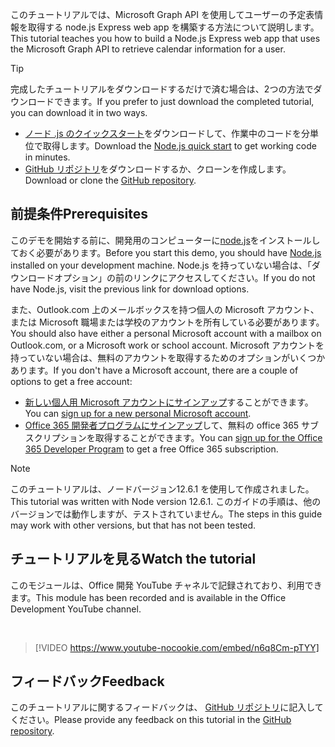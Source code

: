 <!-- markdownlint-disable MD002 MD041 -->

<span data-ttu-id="76b9a-101">このチュートリアルでは、Microsoft Graph API を使用してユーザーの予定表情報を取得する node.js Express web app を構築する方法について説明します。</span><span class="sxs-lookup"><span data-stu-id="76b9a-101">This tutorial teaches you how to build a Node.js Express web app that uses the Microsoft Graph API to retrieve calendar information for a user.</span></span>

> [!TIP]
> <span data-ttu-id="76b9a-102">完成したチュートリアルをダウンロードするだけで済む場合は、2つの方法でダウンロードできます。</span><span class="sxs-lookup"><span data-stu-id="76b9a-102">If you prefer to just download the completed tutorial, you can download it in two ways.</span></span>
>
> - <span data-ttu-id="76b9a-103">[ノード .js のクイックスタート](https://developer.microsoft.com/graph/quick-start?platform=option-node)をダウンロードして、作業中のコードを分単位で取得します。</span><span class="sxs-lookup"><span data-stu-id="76b9a-103">Download the [Node.js quick start](https://developer.microsoft.com/graph/quick-start?platform=option-node) to get working code in minutes.</span></span>
> - <span data-ttu-id="76b9a-104">[GitHub リポジトリ](https://github.com/microsoftgraph/msgraph-training-nodeexpressapp)をダウンロードするか、クローンを作成します。</span><span class="sxs-lookup"><span data-stu-id="76b9a-104">Download or clone the [GitHub repository](https://github.com/microsoftgraph/msgraph-training-nodeexpressapp).</span></span>

## <a name="prerequisites"></a><span data-ttu-id="76b9a-105">前提条件</span><span class="sxs-lookup"><span data-stu-id="76b9a-105">Prerequisites</span></span>

<span data-ttu-id="76b9a-106">このデモを開始する前に、開発用のコンピューターに[node.js](https://nodejs.org)をインストールしておく必要があります。</span><span class="sxs-lookup"><span data-stu-id="76b9a-106">Before you start this demo, you should have [Node.js](https://nodejs.org) installed on your development machine.</span></span> <span data-ttu-id="76b9a-107">Node.js を持っていない場合は、「ダウンロードオプション」の前のリンクにアクセスしてください。</span><span class="sxs-lookup"><span data-stu-id="76b9a-107">If you do not have Node.js, visit the previous link for download options.</span></span>

<span data-ttu-id="76b9a-108">また、Outlook.com 上のメールボックスを持つ個人の Microsoft アカウント、または Microsoft 職場または学校のアカウントを所有している必要があります。</span><span class="sxs-lookup"><span data-stu-id="76b9a-108">You should also have either a personal Microsoft account with a mailbox on Outlook.com, or a Microsoft work or school account.</span></span> <span data-ttu-id="76b9a-109">Microsoft アカウントを持っていない場合は、無料のアカウントを取得するためのオプションがいくつかあります。</span><span class="sxs-lookup"><span data-stu-id="76b9a-109">If you don't have a Microsoft account, there are a couple of options to get a free account:</span></span>

- <span data-ttu-id="76b9a-110">[新しい個人用 Microsoft アカウントにサインアップ](https://signup.live.com/signup?wa=wsignin1.0&rpsnv=12&ct=1454618383&rver=6.4.6456.0&wp=MBI_SSL_SHARED&wreply=https://mail.live.com/default.aspx&id=64855&cbcxt=mai&bk=1454618383&uiflavor=web&uaid=b213a65b4fdc484382b6622b3ecaa547&mkt=E-US&lc=1033&lic=1)することができます。</span><span class="sxs-lookup"><span data-stu-id="76b9a-110">You can [sign up for a new personal Microsoft account](https://signup.live.com/signup?wa=wsignin1.0&rpsnv=12&ct=1454618383&rver=6.4.6456.0&wp=MBI_SSL_SHARED&wreply=https://mail.live.com/default.aspx&id=64855&cbcxt=mai&bk=1454618383&uiflavor=web&uaid=b213a65b4fdc484382b6622b3ecaa547&mkt=E-US&lc=1033&lic=1).</span></span>
- <span data-ttu-id="76b9a-111">[Office 365 開発者プログラムにサインアップ](https://developer.microsoft.com/office/dev-program)して、無料の office 365 サブスクリプションを取得することができます。</span><span class="sxs-lookup"><span data-stu-id="76b9a-111">You can [sign up for the Office 365 Developer Program](https://developer.microsoft.com/office/dev-program) to get a free Office 365 subscription.</span></span>

> [!NOTE]
> <span data-ttu-id="76b9a-112">このチュートリアルは、ノードバージョン12.6.1 を使用して作成されました。</span><span class="sxs-lookup"><span data-stu-id="76b9a-112">This tutorial was written with Node version 12.6.1.</span></span> <span data-ttu-id="76b9a-113">このガイドの手順は、他のバージョンでは動作しますが、テストされていません。</span><span class="sxs-lookup"><span data-stu-id="76b9a-113">The steps in this guide may work with other versions, but that has not been tested.</span></span>

## <a name="watch-the-tutorial"></a><span data-ttu-id="76b9a-114">チュートリアルを見る</span><span class="sxs-lookup"><span data-stu-id="76b9a-114">Watch the tutorial</span></span>

<span data-ttu-id="76b9a-115">このモジュールは、Office 開発 YouTube チャネルで記録されており、利用できます。</span><span class="sxs-lookup"><span data-stu-id="76b9a-115">This module has been recorded and is available in the Office Development YouTube channel.</span></span>

<!-- markdownlint-disable MD033 MD034 -->
<br/>

> [!VIDEO https://www.youtube-nocookie.com/embed/n6q8Cm-pTYY]
<!-- markdownlint-enable MD033 MD034 -->

## <a name="feedback"></a><span data-ttu-id="76b9a-116">フィードバック</span><span class="sxs-lookup"><span data-stu-id="76b9a-116">Feedback</span></span>

<span data-ttu-id="76b9a-117">このチュートリアルに関するフィードバックは、 [GitHub リポジトリ](https://github.com/microsoftgraph/msgraph-training-nodeexpressapp)に記入してください。</span><span class="sxs-lookup"><span data-stu-id="76b9a-117">Please provide any feedback on this tutorial in the [GitHub repository](https://github.com/microsoftgraph/msgraph-training-nodeexpressapp).</span></span>
